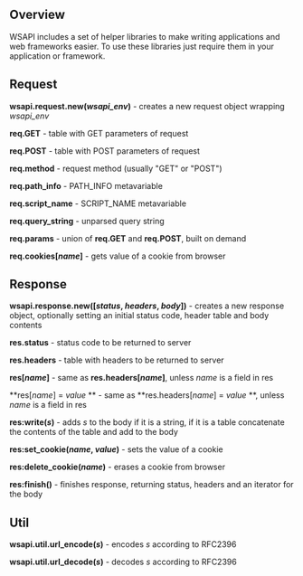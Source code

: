 ## Overview

WSAPI includes a set of helper libraries to make writing applications and web frameworks easier.
To use these libraries just require them in your application or framework.

## Request

**wsapi.request.new(*wsapi_env*)** - creates a new request object wrapping *wsapi_env*

**req.GET** - table with GET parameters of request

**req.POST** - table with POST parameters of request

**req.method** - request method (usually "GET" or "POST") 

**req.path_info** - PATH_INFO metavariable

**req.script_name** - SCRIPT_NAME metavariable

**req.query_string** - unparsed query string

**req.params** - union of **req.GET** and **req.POST**, built on demand

**req.cookies[*name*]** - gets value of a cookie from browser

## Response

**wsapi.response.new([*status*, *headers*, *body*])** - creates a new response
object, optionally setting an initial status code, header table and body contents

**res.status** - status code to be returned to server

**res.headers** - table with headers to be returned to server

**res[*name*]** - same as **res.headers[*name*]**, unless *name* is a field in res

**res[*name*] = *value* ** - same as **res.headers[*name*] = *value* **, unless *name* is
a field in res

**res:write(*s*)** - adds *s* to the body if it is a string, if it is a table
concatenate the contents of the table and add to the body

**res:set_cookie(*name*, *value*)** - sets the value of a cookie

**res:delete_cookie(*name*)** - erases a cookie from browser

**res:finish()** - finishes response, returning status, headers and an iterator for the body

## Util

**wsapi.util.url_encode(*s*)** - encodes *s* according to RFC2396

**wsapi.util.url_decode(*s*)** - decodes *s* according to RFC2396
